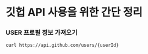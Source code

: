 # 깃헙 API 사용을 위한 간단 정리

### USER 프로필 정보 가져오기
```shell script
curl https://api.github.com/users/{userId}
```

